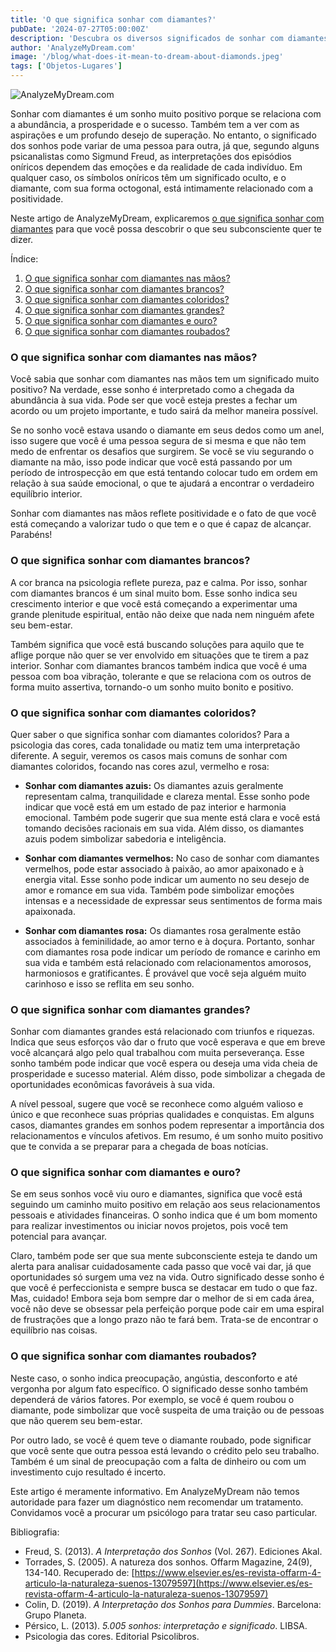```yaml
---
title: 'O que significa sonhar com diamantes?'
pubDate: '2024-07-27T05:00:00Z'
description: 'Descubra os diversos significados de sonhar com diamantes, desde a representação da abundância e do sucesso até a interpretação de sonhos específicos relacionados a essas preciosas gemas.'
author: 'AnalyzeMyDream.com'
image: '/blog/what-does-it-mean-to-dream-about-diamonds.jpeg'
tags: ['Objetos-Lugares']
---
```


![AnalyzeMyDream.com](/blog/what-does-it-mean-to-dream-about-diamonds.jpeg)

Sonhar com diamantes é um sonho muito positivo porque se relaciona com a abundância, a prosperidade e o sucesso. Também tem a ver com as aspirações e um profundo desejo de superação. No entanto, o significado dos sonhos pode variar de uma pessoa para outra, já que, segundo alguns psicanalistas como Sigmund Freud, as interpretações dos episódios oníricos dependem das emoções e da realidade de cada indivíduo. Em qualquer caso, os símbolos oníricos têm um significado oculto, e o diamante, com sua forma octogonal, está intimamente relacionado com a positividade.

Neste artigo de AnalyzeMyDream, explicaremos [o que significa sonhar com diamantes](#o-que-significa-sonhar-com-diamantes) para que você possa descobrir o que seu subconsciente quer te dizer.

Índice:

1. [O que significa sonhar com diamantes nas mãos?](#o-que-significa-sonhar-com-diamantes-nas-maos)
2. [O que significa sonhar com diamantes brancos?](#o-que-significa-sonhar-com-diamantes-brancos)
3. [O que significa sonhar com diamantes coloridos?](#o-que-significa-sonhar-com-diamantes-coloridos)
4. [O que significa sonhar com diamantes grandes?](#o-que-significa-sonhar-com-diamantes-grandes)
5. [O que significa sonhar com diamantes e ouro?](#o-que-significa-sonhar-com-diamantes-e-ouro)
6. [O que significa sonhar com diamantes roubados?](#o-que-significa-sonhar-com-diamantes-roubados)

### O que significa sonhar com diamantes nas mãos?

Você sabia que sonhar com diamantes nas mãos tem um significado muito positivo? Na verdade, esse sonho é interpretado como a chegada da abundância à sua vida. Pode ser que você esteja prestes a fechar um acordo ou um projeto importante, e tudo sairá da melhor maneira possível.

Se no sonho você estava usando o diamante em seus dedos como um anel, isso sugere que você é uma pessoa segura de si mesma e que não tem medo de enfrentar os desafios que surgirem. Se você se viu segurando o diamante na mão, isso pode indicar que você está passando por um período de introspecção em que está tentando colocar tudo em ordem em relação à sua saúde emocional, o que te ajudará a encontrar o verdadeiro equilíbrio interior.

Sonhar com diamantes nas mãos reflete positividade e o fato de que você está começando a valorizar tudo o que tem e o que é capaz de alcançar. Parabéns!

### O que significa sonhar com diamantes brancos?

A cor branca na psicologia reflete pureza, paz e calma. Por isso, sonhar com diamantes brancos é um sinal muito bom. Esse sonho indica seu crescimento interior e que você está começando a experimentar uma grande plenitude espiritual, então não deixe que nada nem ninguém afete seu bem-estar.

Também significa que você está buscando soluções para aquilo que te aflige porque não quer se ver envolvido em situações que te tirem a paz interior. Sonhar com diamantes brancos também indica que você é uma pessoa com boa vibração, tolerante e que se relaciona com os outros de forma muito assertiva, tornando-o um sonho muito bonito e positivo.

### O que significa sonhar com diamantes coloridos?

Quer saber o que significa sonhar com diamantes coloridos? Para a psicologia das cores, cada tonalidade ou matiz tem uma interpretação diferente. A seguir, veremos os casos mais comuns de sonhar com diamantes coloridos, focando nas cores azul, vermelho e rosa:

- **Sonhar com diamantes azuis:** Os diamantes azuis geralmente representam calma, tranquilidade e clareza mental. Esse sonho pode indicar que você está em um estado de paz interior e harmonia emocional. Também pode sugerir que sua mente está clara e você está tomando decisões racionais em sua vida. Além disso, os diamantes azuis podem simbolizar sabedoria e inteligência.

- **Sonhar com diamantes vermelhos:** No caso de sonhar com diamantes vermelhos, pode estar associado à paixão, ao amor apaixonado e à energia vital. Esse sonho pode indicar um aumento no seu desejo de amor e romance em sua vida. Também pode simbolizar emoções intensas e a necessidade de expressar seus sentimentos de forma mais apaixonada.

- **Sonhar com diamantes rosa:** Os diamantes rosa geralmente estão associados à feminilidade, ao amor terno e à doçura. Portanto, sonhar com diamantes rosa pode indicar um período de romance e carinho em sua vida e também está relacionado com relacionamentos amorosos, harmoniosos e gratificantes. É provável que você seja alguém muito carinhoso e isso se reflita em seu sonho.

### O que significa sonhar com diamantes grandes?

Sonhar com diamantes grandes está relacionado com triunfos e riquezas. Indica que seus esforços vão dar o fruto que você esperava e que em breve você alcançará algo pelo qual trabalhou com muita perseverança. Esse sonho também pode indicar que você espera ou deseja uma vida cheia de prosperidade e sucesso material. Além disso, pode simbolizar a chegada de oportunidades econômicas favoráveis à sua vida.

A nível pessoal, sugere que você se reconhece como alguém valioso e único e que reconhece suas próprias qualidades e conquistas. Em alguns casos, diamantes grandes em sonhos podem representar a importância dos relacionamentos e vínculos afetivos. Em resumo, é um sonho muito positivo que te convida a se preparar para a chegada de boas notícias.

### O que significa sonhar com diamantes e ouro?

Se em seus sonhos você viu ouro e diamantes, significa que você está seguindo um caminho muito positivo em relação aos seus relacionamentos pessoais e atividades financeiras. O sonho indica que é um bom momento para realizar investimentos ou iniciar novos projetos, pois você tem potencial para avançar.

Claro, também pode ser que sua mente subconsciente esteja te dando um alerta para analisar cuidadosamente cada passo que você vai dar, já que oportunidades só surgem uma vez na vida. Outro significado desse sonho é que você é perfeccionista e sempre busca se destacar em tudo o que faz. Mas, cuidado! Embora seja bom sempre dar o melhor de si em cada área, você não deve se obsessar pela perfeição porque pode cair em uma espiral de frustrações que a longo prazo não te fará bem. Trata-se de encontrar o equilíbrio nas coisas.

### O que significa sonhar com diamantes roubados?

Neste caso, o sonho indica preocupação, angústia, desconforto e até vergonha por algum fato específico. O significado desse sonho também dependerá de vários fatores. Por exemplo, se você é quem roubou o diamante, pode simbolizar que você suspeita de uma traição ou de pessoas que não querem seu bem-estar.

Por outro lado, se você é quem teve o diamante roubado, pode significar que você sente que outra pessoa está levando o crédito pelo seu trabalho. Também é um sinal de preocupação com a falta de dinheiro ou com um investimento cujo resultado é incerto.

Este artigo é meramente informativo. Em AnalyzeMyDream não temos autoridade para fazer um diagnóstico nem recomendar um tratamento. Convidamos você a procurar um psicólogo para tratar seu caso particular.

Bibliografia:

- Freud, S. (2013). _A Interpretação dos Sonhos_ (Vol. 267). Ediciones Akal.
- Torrades, S. (2005). A natureza dos sonhos. Offarm Magazine, 24(9), 134-140. Recuperado de: [https://www.elsevier.es/es-revista-offarm-4-articulo-la-naturaleza-suenos-13079597](https://www.elsevier.es/es-revista-offarm-4-articulo-la-naturaleza-suenos-13079597)
- Colin, D. (2019). _A Interpretação dos Sonhos para Dummies_. Barcelona: Grupo Planeta.
- Pérsico, L. (2013). _5.005 sonhos: interpretação e significado_. LIBSA.
- Psicologia das cores. Editorial Psicolibros.
